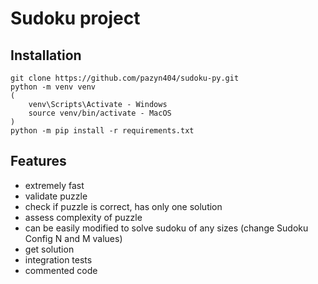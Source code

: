 # Sudoku project

## Installation

```
git clone https://github.com/pazyn404/sudoku-py.git
python -m venv venv
(
    venv\Scripts\Activate - Windows
    source venv/bin/activate - MacOS
)
python -m pip install -r requirements.txt
```

## Features
* extremely fast
* validate puzzle
* check if puzzle is correct, has only one solution
* assess complexity of puzzle
* can be easily modified to solve sudoku of any sizes (change Sudoku Config N and M values)
* get solution
* integration tests
* commented code